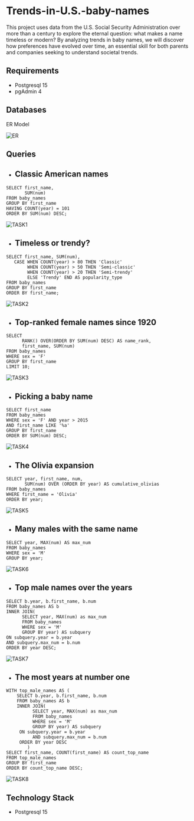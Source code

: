 # Trends-in-U.S.-baby-names
This project uses data from the U.S. Social Security Administration over more than a century to explore the eternal question: what makes a name timeless or modern? By analyzing trends in baby names, we will discover how preferences have evolved over time, an essential skill for both parents and companies seeking to understand societal trends.

## Requirements
- Postgresql 15
- pgAdmin 4

## Databases
ER Model

![ER](Img/ER_model.png)

## Queries
- ## Classic American names
```
SELECT first_name,
       SUM(num)
FROM baby_names
GROUP BY first_name
HAVING COUNT(year) = 101
ORDER BY SUM(num) DESC;
```
![TASK1](Img/Task1.png)

- ## Timeless or trendy?
```
SELECT first_name, SUM(num),
   CASE WHEN COUNT(year) > 80 THEN 'Classic'
        WHEN COUNT(year) > 50 THEN 'Semi-classic'
        WHEN COUNT(year) > 20 THEN 'Semi-trendy'
        ELSE 'Trendy' END AS popularity_type
FROM baby_names
GROUP BY first_name
ORDER BY first_name;
```
![TASK2](Img/Task2.png)

- ## Top-ranked female names since 1920
```
SELECT 
      RANK() OVER(ORDER BY SUM(num) DESC) AS name_rank,
      first_name, SUM(num)
FROM baby_names
WHERE sex = 'F'
GROUP BY first_name
LIMIT 10;
```
![TASK3](Img/Task3.png)

- ## Picking a baby name
```
SELECT first_name
FROM baby_names
WHERE sex = 'F' AND year > 2015
AND first_name LIKE '%a'
GROUP BY first_name
ORDER BY SUM(num) DESC;
```
![TASK4](Img/Task4.png)

- ## The Olivia expansion
```
SELECT year, first_name, num,
       SUM(num) OVER (ORDER BY year) AS cumulative_olivias
FROM baby_names
WHERE first_name = 'Olivia'
ORDER BY year;
```
![TASK5](Img/Task5.png)

- ## Many males with the same name
```
SELECT year, MAX(num) AS max_num
FROM baby_names
WHERE sex = 'M'
GROUP BY year;
```
![TASK6](Img/Task6.png)

- ## Top male names over the years
```
SELECT b.year, b.first_name, b.num
FROM baby_names AS b
INNER JOIN(
      SELECT year, MAX(num) as max_num
      FROM baby_names
      WHERE sex = 'M'
      GROUP BY year) AS subquery 
ON subquery.year = b.year
AND subquery.max_num = b.num
ORDER BY year DESC;
```
![TASK7](Img/Task7.png)

- ## The most years at number one
```
WITH top_male_names AS (
    SELECT b.year, b.first_name, b.num
    FROM baby_names AS b
    INNER JOIN(
          SELECT year, MAX(num) as max_num
          FROM baby_names
          WHERE sex = 'M'
          GROUP BY year) AS subquery 
     ON subquery.year = b.year 
          AND subquery.max_num = b.num
     ORDER BY year DESC
        )
SELECT first_name, COUNT(first_name) AS count_top_name
FROM top_male_names
GROUP BY first_name
ORDER BY count_top_name DESC;
```
![TASK8](Img/Task8.png)

## Technology Stack
- Postgresql 15


